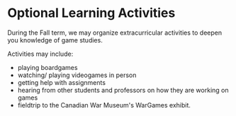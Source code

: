 # Optional Learning Activities

During the Fall term, we may organize extracurricular activities to deepen you knowledge of game studies.&#x20;

Activities may include:

* playing boardgames &#x20;
* watching/ playing videogames in person
* getting help with assignments
* hearing from other students and professors on how they are working on games
* fieldtrip to the Canadian War Museum's WarGames exhibit.&#x20;

